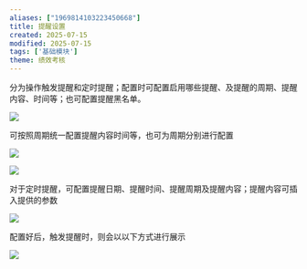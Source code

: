 ```yaml
---
aliases: ["1969814103223450668"]
title: 提醒设置
created: 2025-07-15
modified: 2025-07-15
tags: ['基础模块']
theme: 绩效考核
---
```


分为操作触发提醒和定时提醒；配置时可配置启用哪些提醒、及提醒的周期、提醒内容、时间等；也可配置提醒黑名单。

![](75adc8a31b7a0bdf7152e3a6c56a1e88.jpg)

可按照周期统一配置提醒内容时间等，也可为周期分别进行配置

![](b6c83971ec7307949915d66a21b4171f.jpg)

![](77abd851302744762b3af2264b77fc20.jpg)

对于定时提醒，可配置提醒日期、提醒时间、提醒周期及提醒内容；提醒内容可插入提供的参数

![](4b84d49a5fad4ed15e98f7c54ba21290.jpg)

配置好后，触发提醒时，则会以以下方式进行展示

![](71aef5ed4c5bb5587805aa2146bd1ce3.jpg)